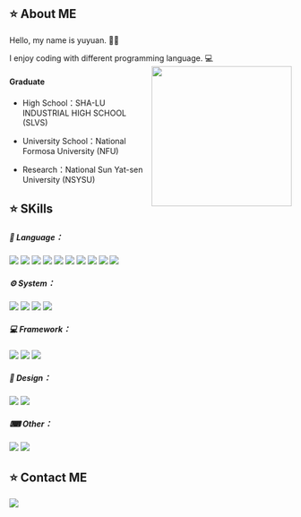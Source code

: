⭐ About ME
---
Hello, my name is yuyuan. 🙋‍♂️
  
I enjoy coding with different programming language. 💻
<img align="right" width="250" height="250" src="https://blog.yuyuan.me/img/my.png">

#### Graduate
* High School：SHA-LU INDUSTRIAL HIGH SCHOOL (SLVS)

* University School：National Formosa University (NFU)

* Research：National Sun Yat-sen University (NSYSU)


⭐ SKills
---
<div>
<h5>🔧 Language：</h5>
  <p>
      <img src="https://img.shields.io/badge/C%2B%2B-00599C?style=for-the-badge&logo=c%2B%2B&logoColor=white">
      <img src="https://img.shields.io/badge/C%23-239120?style=for-the-badge&logo=c-sharp&logoColor=white">
      <img src="https://img.shields.io/badge/Python-3776AB?style=for-the-badge&logo=python&logoColor=white">
      <img src="https://img.shields.io/badge/HTML5-E34F26?style=for-the-badge&logo=html5&logoColor=white">
      <img src="https://img.shields.io/badge/CSS-239120?&style=for-the-badge&logo=css3&logoColor=white">
      <img src="https://img.shields.io/badge/JavaScript-F7DF1E?style=for-the-badge&logo=JavaScript&logoColor=white">
      <img src="https://img.shields.io/badge/PHP-777BB4?style=for-the-badge&logo=php&logoColor=white">
      <img src="https://img.shields.io/badge/MySQL-00000F?style=for-the-badge&logo=mysql&logoColor=white">
      <img src="https://img.shields.io/badge/Dart-0175C2?style=for-the-badge&logo=dart&logoColor=white">
      <img src="https://img.shields.io/badge/.NET-5C2D91?style=for-the-badge&logo=.net&logoColor=white">
  </p>
<h5>⚙ System：</h5>
<p>
    <img src="https://img.shields.io/badge/Android-3DDC84?style=for-the-badge&logo=android&logoColor=white">
    <img src="https://img.shields.io/badge/Ubuntu-E95420?style=for-the-badge&logo=ubuntu&logoColor=white">
    <img src="https://img.shields.io/badge/Windows-0078D6?style=for-the-badge&logo=windows&logoColor=white">
    <img src="https://img.shields.io/badge/Linux-FCC624?style=for-the-badge&logo=linux&logoColor=black">
</p>
<h5>💻 Framework：</h5>
  <p>
      <img src="https://img.shields.io/badge/Bootstrap-563D7C?style=for-the-badge&logo=bootstrap&logoColor=white">
      <img src="https://img.shields.io/badge/Flutter-02569B?style=for-the-badge&logo=flutter&logoColor=white">
      <img src="https://img.shields.io/badge/Laravel-FF2D20?style=for-the-badge&logo=laravel&logoColor=white">
  </p>
<h5>🎨 Design：</h5>
      <img src="https://img.shields.io/badge/Adobe%20XD-470137?style=for-the-badge&logo=Adobe%20XD&logoColor=#FF61F6">
      <img src="https://img.shields.io/badge/Figma-F24E1E?style=for-the-badge&logo=figma&logoColor=white">
<h5>⌨ Other：</h5>
      <img src="https://img.shields.io/badge/markdown-%23000000.svg?style=for-the-badge&logo=markdown&logoColor=white">
      <img src="https://img.shields.io/badge/latex-%23008080.svg?style=for-the-badge&logo=latex&logoColor=white">
</div>
  
⭐ Contact ME
---
<p>
  <a href="mailto:ding05200208@gmail.com">
      <img src="https://img.shields.io/badge/Gmail-D14836?style=for-the-badge&logo=gmail&logoColor=white">
  </a>
</p>

<!-- ![Yuyuan's GitHub stats](https://github-readme-stats.vercel.app/api?username=taro0520&show_icons=true&theme=dark&count_private=true&card_width=512&include_all_commits=true)

![Code Language](https://github-readme-stats.vercel.app/api/top-langs/?username=taro0520&count_private=true&card_width=512&include_all_commits=true) -->
